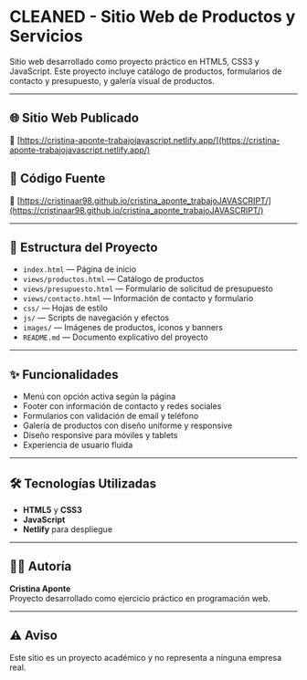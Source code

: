 # CLEANED - Sitio Web de Productos y Servicios

Sitio web desarrollado como proyecto práctico en HTML5, CSS3 y JavaScript. Este proyecto incluye catálogo de productos, formularios de contacto y presupuesto, y galería visual de productos.

---


## 🌐 Sitio Web Publicado

🔗 [https://cristina-aponte-trabajojavascript.netlify.app/](https://cristina-aponte-trabajojavascript.netlify.app/)


## 📂 Código Fuente

🔗 [https://cristinaar98.github.io/cristina_aponte_trabajoJAVASCRIPT/](https://cristinaar98.github.io/cristina_aponte_trabajoJAVASCRIPT/)


---

## 📁 Estructura del Proyecto

- `index.html` — Página de inicio
- `views/productos.html` — Catálogo de productos
- `views/presupuesto.html` — Formulario de solicitud de presupuesto
- `views/contacto.html` — Información de contacto y formulario
- `css/` — Hojas de estilo
- `js/` — Scripts de navegación y efectos
- `images/` — Imágenes de productos, iconos y banners
- `README.md` — Documento explicativo del proyecto

---

## ✨ Funcionalidades

- Menú con opción activa según la página
- Footer con información de contacto y redes sociales
- Formularios con validación de email y teléfono
- Galería de productos con diseño uniforme y responsive
- Diseño responsive para móviles y tablets
- Experiencia de usuario fluida

---

## 🛠 Tecnologías Utilizadas

- **HTML5** y **CSS3**
- **JavaScript**
- **Netlify** para despliegue

---

## 👩‍💻 Autoría

**Cristina Aponte**  
Proyecto desarrollado como ejercicio práctico en programación web.

---

## ⚠️ Aviso

Este sitio es un proyecto académico y no representa a ninguna empresa real.
